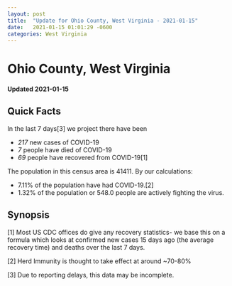 ```yaml
---
layout: post
title:  "Update for Ohio County, West Virginia - 2021-01-15"
date:   2021-01-15 01:01:29 -0600
categories: West Virginia
---
```


# Ohio County, West Virginia
#### Updated 2021-01-15

## Quick Facts

In the last 7 days[3] we project there have been
- *217* new cases of COVID-19
- *7* people have died of COVID-19
- *69* people have recovered from COVID-19[1]

The population in this census area is 41411. By our calculations:
- 7.11% of the population have had COVID-19.[2]
- 1.32% of the population or 548.0 people are actively fighting the virus.

## Synopsis




[1] Most US CDC offices do give any recovery statistics- we base this on a formula which looks at confirmed new cases
15 days ago (the average recovery time) and deaths over the last 7 days.

[2] Herd Immunity is thought to take effect at around ~70-80%

[3] Due to reporting delays, this data may be incomplete.
 
    